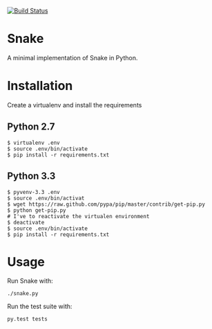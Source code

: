 [![Build Status](https://travis-ci.org/OrangeTux/python-snake.svg?branch=develop)](https://travis-ci.org/OrangeTux/python-snake)

# Snake
A minimal implementation of Snake in Python.

# Installation
Create a virtualenv and install the requirements

## Python 2.7

    $ virtualenv .env
    $ source .env/bin/activate
    $ pip install -r requirements.txt

## Python 3.3
    
    $ pyvenv-3.3 .env
    $ source .env/bin/activat
    $ wget https://raw.github.com/pypa/pip/master/contrib/get-pip.py
    $ python get-pip.py
    # I've to reactivate the virtualen environment
    $ deactivate
    $ source .env/bin/activate
    $ pip install -r requirements.txt

# Usage
Run Snake with:

    ./snake.py

Run the test suite with:

    py.test tests
